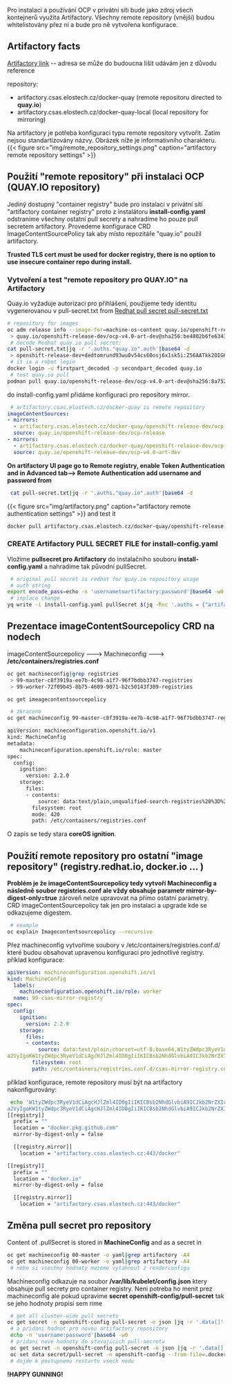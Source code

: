 Pro instalaci a používání OCP v privátní síti bude jako zdroj všech kontejnerů využita Artifactory. Všechny remote repository (vnější) budou whitelistovány přez ní a bude pro ně vytvořena konfigurace.

## Artifactory facts
[Artifactory link](https://artifactory.csas.elostech.cz/ui/login/) -- adresa se může do budoucna lišit udávám jen z důvodu reference

repository: 
+ artifactory.csas.elostech.cz/docker-quay (remote repositoru directed to  **quay.io**)
+ artifactory.csas.elostech.cz/docker-quay-local (local repository for mirroring)

Na artifactory je potřeba konfiguraci typu remote repository vytvořit. Zatím nejsou standartizovány názvy. Obrázek níže je informativního charakteru.
{{< figure src="img/remote_repository_settings.png" caption="artifactory remote repository settings" >}}

## Použití "remote repository" při instalaci OCP (QUAY.IO repository)
Jediný dostupný "container registry" bude pro instalaci v privátní síti "artifactory container registry" proto z instalátoru **install-config.yaml** odstraníme všechny ostatní pull secrety a nahradíme ho pouze pull secretem artifactory. Provedeme konfigurace CRD ImageContentSourcePolicy tak aby místo repozitáře "quay.io" použil artifactory.

**Trusted TLS cert must be used for docker registry, there is no option to use insecure container repo during install.**

### Vytvoření a test "remote repository pro QUAY.IO" na Artifactory 
Quay.io vyžaduje autorizaci pro přihlášení, použijeme tedy identitu vygenerovanou v pull-secret.txt from [Redhat pull secret pull-secret.txt](https://cloud.redhat.com/openshift/install/azure/installer-provisioned)
```sh
# repository for images
oc adm release info --image-for=machine-os-content quay.io/openshift-release-dev/ocp-release@sha256:ea7ac3ad42169b39fce07e5e53403a028644810bee9a212e7456074894df40f3                                                                                                                     
 > quay.io/openshift-release-dev/ocp-v4.0-art-dev@sha256:be4802b6fe6343053d9f5668acecd68dfb38c4be364a9a3c06e818d56ed61ad1
 # decode Redhat quay.io pull secret:
cat pull-secret.txt|jq -r '.auths."quay.io".auth'|base64 -d
 > openshift-release-dev+dedtomrund93wu0v54cs60osj6x1sk5i:Z56AATkk2OIGKV9OJVTKP8T3G357329ECKAUX0LBRHIGUGJ4H3UGOLHSIJPNHK4N
 # it is a robot login
docker login -u firstpart_decoded -p secondpart_decoded quay.io
 # test quay.io pull
podman pull quay.io/openshift-release-dev/ocp-v4.0-art-dev@sha256:8a752dfed8c27a60d13f3dc578a1ea15efb2800041810204dd7b3bb79eedee04
```

do install-config.yaml přidáme konfiguraci pro repository mirror.

```yaml
 # artifactory.csas.elostech.cz/docker-quay is remote repository
imageContentSources:
- mirrors:
  - artifactory.csas.elostech.cz/docker-quay/openshift-release-dev/ocp-release
  source: quay.io/openshift-release-dev/ocp-release
- mirrors:
  - artifactory.csas.elostech.cz/docker-quay/openshift-release-dev/ocp-v4.0-art-dev
  source: quay.io/openshift-release-dev/ocp-v4.0-art-dev
```

**On artifactory UI page go to Remote registry, enable Token Authentication and in Advanced tab--> Remote Authentication add
username and password from**
```sh
 cat pull-secret.txt|jq -r '.auths."quay.io".auth'|base64 -d
```

{{< figure src="img/artifactory.png" caption="artifactory remote authentication settings" >}}
and test it
```sh
docker pull artifactory.csas.elostech.cz/docker-quay/openshift-release-dev/ocp-v4.0-art-dev@sha256:8a752dfed8c27a60d13f3dc578a1ea15efb2800041810204dd7b3bb79eedee04
```

### CREATE Artifactory PULL SECRET FILE for install-config.yaml
Vložíme **pullsecret pro Artifactory** do instalačního souboru **install-config.yaml** a nahradíme tak původní pullSecret.

```sh
 # original pull secret is redhat for quay.io repository usage
 # auth string
export encode_pass=echo -n 'usernametoartifactory:password'|base64 -w0
 # inplace change
yq write -i install-config.yaml pullSecret $(jq -Rnc '.auths = {"artifactory.csas.elostech.cz": {"auth":env.encode_pass ","email": "dedtom@gmail.com"}}')
```

## Prezentace imageContentSourcepolicy CRD na nodech
imageContentSourcepolicy ---> Machineconfig ---> **/etc/containers/registries.conf** 

```sh
oc get machineconfig|grep registries
 > 99-master-c8f3919a-ee7b-4c98-a1f7-96f7bdbb3747-registries   
 > 99-worker-72f09b45-8b75-4609-9071-b2c50143f309-registries

oc get imeagecontentsourcepolicy
```
```sh
 # zkraceno
oc get machineconfig 99-master-c8f3919a-ee7b-4c98-a1f7-96f7bdbb3747-registries -o yaml

apiVersion: machineconfiguration.openshift.io/v1
kind: MachineConfig
metadata:
    machineconfiguration.openshift.io/role: master
spec:
  config:
    ignition:
      version: 2.2.0
    storage:
      files:
      - contents:
          source: data:text/plain,unqualified-search-registries%20%3D%20%5B%22registry.access.redhat.com%22%2C%20%22docker.io%22%5D%0A%0A%5B%5Bregistry%5D%5D%0A%20%20prefix%20%3D%20%22%22%0A%20%20location%20%3D%20%22quay.io%2Fopenshift-release-dev%2Focp-release%22%0A%20%20mirror-by-digest-only%20%3D%20true%0A%0A%20%20%5B%5Bregistry.mirror%5D%5D%0A%20%20%20%20location%20%3D%20%22artifactory.csas.elostech.cz%2Fdocker-quay%2Fopenshift-release-dev%2Focp-release%22%0A%0A%5B%5Bregistry%5D%5D%0A%20%20prefix%20%3D%20%22%22%0A%20%20location%20%3D%20%22quay.io%2Fopenshift-release-dev%2Focp-v4.0-art-dev%22%0A%20%20mirror-by-digest-only%20%3D%20true%0A%0A%20%20%5B%5Bregistry.mirror%5D%5D%0A%20%20%20%20location%20%3D%20%22artifactory.csas.elostech.cz%2Fdocker-quay%2Fopenshift-release-dev%2Focp-v4.0-art-dev%22%0A
        filesystem: root
        mode: 420
        path: /etc/containers/registries.conf
```
O zapis  se  tedy stara **coreOS ignition**.  

## Použití remote repository pro ostatní "image repository" (registry.redhat.io, docker.io ... )
**Problém je že imageContentSourcepolicy tedy vytvoří Machineconfig a následně soubor registries.conf ale vždy obsahuje parametr mirror-by-digest-only=true** zároveň nelze upravovat na přímo ostatní parametry.  
CRD imageContentSourcepolicy tak  jen pro instalaci a upgrade kde se odkazujeme digestem.
```sh
 # example
oc explain Imagecontentsourcepolicy --recursive
```
Přez machineconfig vytvoříme  soubory v /etc/containers/registries.conf.d/ které budou obsahovat upravenou konfiguraci pro jednotlivé registry.  
příklad konfigurace:

```yaml
apiVersion: machineconfiguration.openshift.io/v1
kind: MachineConfig
  labels:
    machineconfiguration.openshift.io/role: worker
  name: 99-csas-mirror-registry
spec:
  config:
    ignition:
      version: 2.2.0
    storage:
      files:
      - contents:
          source: data:text/plain;charset=utf-8;base64,W1tyZWdpc3RyeV1dCiAgcHJlZml4ID0gIiIKICBsb2NhdGlvbiA9ICJkb2NrZXIucGtnLmdpdGh1Yi5jb20iCiAgbWlycm9yLWJ5LWRpZ2VzdC1vbmx5ID0gZmFsc2UKCiAgW1tyZWdpc3RyeS5taXJyb3JdXQogICAgbG9jYXRpb24gPSAiYXJ0aWZhY3RvcnkuY3Nhcy5lbG9zdGVjaC5jejo0NDMvZG9j
a2VyIgoKW1tyZWdpc3RyeV1dCiAgcHJlZml4ID0gIiIKICBsb2NhdGlvbiA9ICJkb2NrZXIuaW8iCiAgbWlycm9yLWJ5LWRpZ2VzdC1vbmx5ID0gZmFsc2UKCiAgW1tyZWdpc3RyeS5taXJyb3JdXQogICAgbG9jYXRpb24gPSAiYXJ0aWZhY3RvcnkuY3Nhcy5lbG9zdGVjaC5jejo0NDMvZG9ja2VyIgo=
        filesystem: root
        path: /etc/containers/registries.conf.d/csas-mirror-registry.conf
```
příklad konfigurace, remote repository musí být na artifactory nakonfigurovány:
```sh
 echo 'W1tyZWdpc3RyeV1dCiAgcHJlZml4ID0gIiIKICBsb2NhdGlvbiA9ICJkb2NrZXIucGtnLmdpdGh1Yi5jb20iCiAgbWlycm9yLWJ5LWRpZ2VzdC1vbmx5ID0gZmFsc2UKCiAgW1tyZWdpc3RyeS5taXJyb3JdXQogICAgbG9jYXRpb24gPSAiYXJ0aWZhY3RvcnkuY3Nhcy5lbG9zdGVjaC5jejo0NDMvZG9j
a2VyIgoKW1tyZWdpc3RyeV1dCiAgcHJlZml4ID0gIiIKICBsb2NhdGlvbiA9ICJkb2NrZXIuaW8iCiAgbWlycm9yLWJ5LWRpZ2VzdC1vbmx5ID0gZmFsc2UKCiAgW1tyZWdpc3RyeS5taXJyb3JdXQogICAgbG9jYXRpb24gPSAiYXJ0aWZhY3RvcnkuY3Nhcy5lbG9zdGVjaC5jejo0NDMvZG9ja2VyIgo='|base64 -d
[[registry]]
  prefix = ""
  location = "docker.pkg.github.com"
  mirror-by-digest-only = false

  [[registry.mirror]]
    location = "artifactory.csas.elostech.cz:443/docker"

[[registry]]
  prefix = ""
  location = "docker.io"
  mirror-by-digest-only = false

  [[registry.mirror]]
    location = "artifactory.csas.elostech.cz:443/docker"
```

## Změna pull secret pro repository 
Content of .pullSecret is stored in **MachineConfig** and as a secret in 
```sh
oc get machineconfig 00-master -o yaml|grep artifactory -A4
oc get machineconfig 00-worker -o yaml|grep artifactory -A4
 # nebo si vsechny hodnoty muzeme vytahnout z renderconfigu
```
Machineconfig odkazuje na soubor **/var/lib/kubelet/config.json**  ktery obsahuje pull secrety pro container registry. Neni potreba ho menit prez machineconfig ale pokud upravime
**secret openshift-config/pull-secret** tak se jeho hodnoty propisi sem rime

```sh
 # get all cluster-wide pull secrets
oc get secret -n openshift-config pull-secret -o json |jq -r '.data[]'|base64 -d
 # a pridani hodnot pro novou artifactory repository
 echo -n 'username:password'|base64 -w0
 # pridani nove hodnoty do stavajicich pull-secretu
 oc get secret -n openshift-config pull-secret -o json |jq -r '.data[]'|base64 -d|jq '.auths += {"artifactory.csas.elostech.cz":{"auth":"b2NwOlRyZTVaaXpxbEdKT1NZdzhCUVZ5ZGFXbjk0eVZNZg==","email":"dedtom@gmail.com"}}' >pull-secret.json
 oc set data secret/pull-secret -n openshift-config --from-file=.dockerconfigjson=pull-secret.json
 # dojde k postupnemu restartu vsech nodu
```
**!HAPPY GUNNING!**
